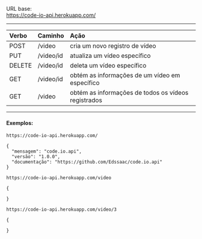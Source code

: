 URL base:\
https://code-io-api.herokuapp.com/

---

<div align="center">

| Verbo     | Caminho       | Ação  |
|:----------|:--------------|:------|
| POST      | /video        | cria um novo registro de vídeo                        |
| PUT       | /video/id     | atualiza um vídeo específico                          |
| DELETE    | /video/id     | deleta um vídeo específico                            |
| GET       | /video/id     | obtém as informações de um vídeo em específico        |
| GET       | /video        | obtém as informações de todos os vídeos registrados   |

</div>

---

#### Exemplos:

`https://code-io-api.herokuapp.com/`

```
{
  "mensagem": "code.io.api",
  "versão": "1.0.0",
  "documentação": "https://github.com/Edssaac/code.io.api"
}
```

`https://code-io-api.herokuapp.com/video`

```
{

}
```

`https://code-io-api.herokuapp.com/video/3`

```
{

}
```
